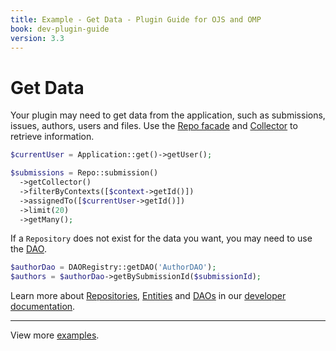 ```yaml
---
title: Example - Get Data - Plugin Guide for OJS and OMP
book: dev-plugin-guide
version: 3.3
---
```


# Get Data

Your plugin may need to get data from the application, such as submissions, issues, authors, users and files. Use the [Repo facade](/dev/documentation/en/architecture-repositories) and [Collector](/dev/documentation/en/architecture-daos#collector) to retrieve information.

```php
$currentUser = Application::get()->getUser();

$submissions = Repo::submission()
  ->getCollector()
  ->filterByContexts([$context->getId()])
  ->assignedTo([$currentUser->getId()])
  ->limit(20)
  ->getMany();
```

If a `Repository` does not exist for the data you want, you may need to use the [DAO](/dev/documentation/en/architecture-daos).

```php
$authorDao = DAORegistry::getDAO('AuthorDAO');
$authors = $authorDao->getBySubmissionId($submissionId);
```

Learn more about [Repositories](/dev/documentation/en/architecture-repositories), [Entities](/dev/documentation/en/architecture-entities) and [DAOs](/dev/documentation/en/architecture-daos) in our [developer documentation](/dev/documentation/en).

---

View more [examples](./examples).
